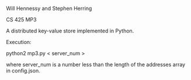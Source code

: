 Will Hennessy and Stephen Herring

CS 425 MP3

A distributed key-value store implemented in Python.



Execution:

python2 mp3.py < server_num >

where server_num is a number less than the length of the addresses array in config.json.